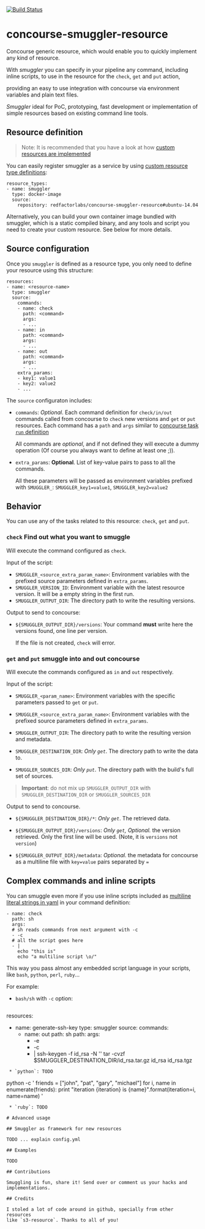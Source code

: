 [![Build Status](https://travis-ci.org/redfactorlabs/concourse-smuggler-resource.svg?branch=master)](https://travis-ci.org/redfactorlabs/concourse-smuggler-resource)

# concourse-smuggler-resource

Concourse generic resource, which would enable you to quickly implement any kind of resource.

With *smuggler* you can specify in your pipeline any command, including
inline scripts, to use in the resource for the `check`, `get` and `put` action,

providing an easy to use integration with concourse via environment variables
and plain text files.

*Smuggler* ideal for PoC, prototyping, fast development or implementation
of simple resources based on existing command line tools.

## Resource definition

> Note: It is recommended that you have a look at how [custom resources are implemented](https://concourse.ci/implementing-resources.html)

You can easily register smuggler as a service by using
[custom resource type definitions](https://concourse.ci/configuring-resource-types.html):

```
resource_types:
- name: smuggler
  type: docker-image
  source:
    repository: redfactorlabs/concourse-smuggler-resource#ubuntu-14.04
```

Alternatively, you can build your own container image bundled with smuggler,
which is a static compiled binary, and any tools and script you need to
create your custom resource. See below for more details.

## Source configuration

Once you `smuggler` is defined as a resource type, you only need to define
your resource using this structure:

```
resources:
- name: <resource-name>
  type: smuggler
  source:
    commands:
    - name: check
      path: <command>
      args:
      - ...
    - name: in
      path: <command>
      args:
      - ...
    - name: out
      path: <command>
      args:
      - ...
    extra_params:
    - key1: value1
    - key2: value2
    - ...
```

The `source` configuraton includes:

 * `commands`: *Optional*. Each command definition for `check/in/out` commands
   called from concourse to `check` new versions and `get` or `put` resources.
   Each command has a `path` and `args` similar to
   [concourse task `run` definition](https://concourse.ci/running-tasks.html#run)

   All commands are *optional*, and if not defined they will execute a
   dummy operation (Of course you always want to define at least one ;)).


 * `extra_params`: **Optional**. List of key-value pairs to pass to
   all the commands.

   All these parameters will be passed as environment variables prefixed with
   `SMUGGLER_`: `SMUGGLER_key1=value1`, `SMUGGLER_key2=value2`

## Behavior

You can use any of the tasks related to this resource: `check`, `get` and `put`.

### `check` Find out what you want to smuggle

Will execute the command configured as `check`.

Input of the script:

 * `SMUGGLER_<source_extra_param_name>`: Environment variables with the
   prefixed source parameters defined in `extra_params`.
 * `SMUGGLER_VERSION_ID`: Environment variable with the latest resource
   version. It will be a empty string in the first run.
 * `SMUGGLER_OUTPUT_DIR`: The directory path to write the resulting versions.

Output to send to concourse:
 * `${SMUGGLER_OUTPUT_DIR}/versions`: Your command **must** write here the
   versions found, one line per version.

   If the file is not created, `check` will error.

### `get` and `put` smuggle into and out concourse

Will execute the commands configured as `in` and `out` respectively.

Input of the script:

 * `SMUGGLER_<param_name>`: Environment variables with the
   specific parameters passed to `get` or `put`.
 * `SMUGGLER_<source_extra_param_name>`: Environment variables with the
   prefixed source parameters defined in `extra_params`.
 * `SMUGGLER_OUTPUT_DIR`: The directory path to write the resulting version
   and metadata.

 * `SMUGGLER_DESTINATION_DIR`: *Only `get`*. The directory path to write the data to.
 * `SMUGGLER_SOURCES_DIR`: *Only `put`*. The directory path with the
   build's full set of sources.

> **Important**: do not mix up `SMUGGLER_OUTPUT_DIR` with
> `SMUGGLER_DESTINATION_DIR` or `SMUGGLER_SOURCES_DIR`

Output to send to concourse.

 * `${SMUGGLER_DESTINATION_DIR}/*`: *Only `get`*. The retrieved data.

 * `${SMUGGLER_OUTPUT_DIR}/versions`: *Only `get`, Optional.* the version retrieved.
   Only the first line will be used. (Note, it is `versions` not `version`)
 * `${SMUGGLER_OUTPUT_DIR}/metadata`: *Optional.* the metadata for concourse as
   a multiline file with `key=value` pairs separated by `=`


## Complex commands and inline scripts

You can smuggle even more if you use inline scripts included as
[multiline literal strings in yaml](http://www.yaml.org/spec/1.2/spec.html#id2795688)
in your command definition:

```
- name: check
  path: sh
  args:
  # sh reads commands from next argument with -c
  - -c
  # all the script goes here
  - |
    echo "this is"
    echo "a multiline script \o/"
```

This way you pass almost any embedded script language in your scripts, like
`bash`, `python`, `perl`, `ruby`...

For example:

 * `bash/sh` with `-c` option:
   ```
resources:
- name: generate-ssh-key
  type: smuggler
  source:
    commands:
    - name: out
      path: sh
      path: <command>
      args:
      - -e
      - -c
      - |
        ssh-keygen -f id_rsa -N ''
        tar -cvzf $SMUGGLER_DESTINATION_DIR/id_rsa.tar.gz id_rsa id_rsa.tgz
```
 * `python`: TODO
   ```
python -c '
friends = ["john", "pat", "gary", "michael"]
for i, name in enumerate(friends):
    print "iteration {iteration} is {name}".format(iteration=i, name=name)
'
```
 * `ruby`: TODO

# Advanced usage

## Smuggler as framework for new resources

TODO ... explain config.yml

## Examples

TODO

## Contributions

Smuggling is fun, share it! Send over or comment us your hacks and implementations.

## Credits

I stoled a lot of code around in github, specially from other resources
like `s3-resource`. Thanks to all of you!

